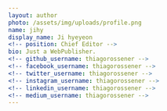 ```yaml
---
layout: author
photo: /assets/img/uploads/profile.png
name: jihy
display_name: Ji hyeyeon
<!-- position: Chief Editor -->
bio: Just a WebPublisher.
<!-- github_username: thiagorossener -->
<!-- facebook_username: thiagorossener -->
<!-- twitter_username: thiagorossener -->
<!-- instagram_username: thiagorossener -->
<!-- linkedin_username: thiagorossener -->
<!-- medium_username: thiagorossener -->
---
```



